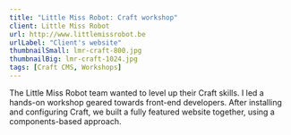 ```yaml
---
title: "Little Miss Robot: Craft workshop"
client: Little Miss Robot
url: http://www.littlemissrobot.be
urlLabel: "Client's website"
thumbnailSmall: lmr-craft-800.jpg
thumbnailBig: lmr-craft-1024.jpg
tags: [Craft CMS, Workshops]
---
```


The Little Miss Robot team wanted to level up their Craft skills. I led a hands-on workshop geared towards front-end developers. After installing and configuring Craft, we built a fully featured website together, using a components-based approach.
